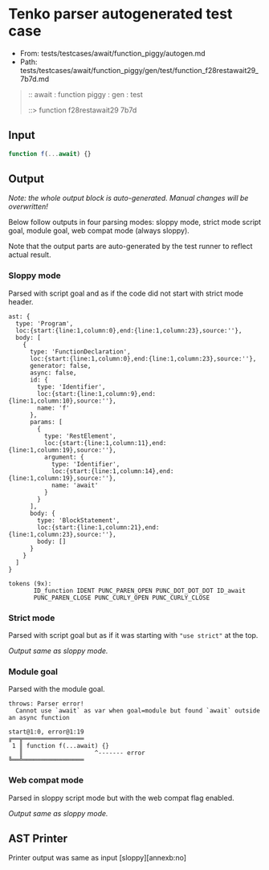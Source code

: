# Tenko parser autogenerated test case

- From: tests/testcases/await/function_piggy/autogen.md
- Path: tests/testcases/await/function_piggy/gen/test/function_f28restawait29_7b7d.md

> :: await : function piggy : gen : test
>
> ::> function f28restawait29 7b7d

## Input


`````js
function f(...await) {}
`````

## Output

_Note: the whole output block is auto-generated. Manual changes will be overwritten!_

Below follow outputs in four parsing modes: sloppy mode, strict mode script goal, module goal, web compat mode (always sloppy).

Note that the output parts are auto-generated by the test runner to reflect actual result.

### Sloppy mode

Parsed with script goal and as if the code did not start with strict mode header.

`````
ast: {
  type: 'Program',
  loc:{start:{line:1,column:0},end:{line:1,column:23},source:''},
  body: [
    {
      type: 'FunctionDeclaration',
      loc:{start:{line:1,column:0},end:{line:1,column:23},source:''},
      generator: false,
      async: false,
      id: {
        type: 'Identifier',
        loc:{start:{line:1,column:9},end:{line:1,column:10},source:''},
        name: 'f'
      },
      params: [
        {
          type: 'RestElement',
          loc:{start:{line:1,column:11},end:{line:1,column:19},source:''},
          argument: {
            type: 'Identifier',
            loc:{start:{line:1,column:14},end:{line:1,column:19},source:''},
            name: 'await'
          }
        }
      ],
      body: {
        type: 'BlockStatement',
        loc:{start:{line:1,column:21},end:{line:1,column:23},source:''},
        body: []
      }
    }
  ]
}

tokens (9x):
       ID_function IDENT PUNC_PAREN_OPEN PUNC_DOT_DOT_DOT ID_await
       PUNC_PAREN_CLOSE PUNC_CURLY_OPEN PUNC_CURLY_CLOSE
`````

### Strict mode

Parsed with script goal but as if it was starting with `"use strict"` at the top.

_Output same as sloppy mode._

### Module goal

Parsed with the module goal.

`````
throws: Parser error!
  Cannot use `await` as var when goal=module but found `await` outside an async function

start@1:0, error@1:19
╔══╦═════════════════
 1 ║ function f(...await) {}
   ║                    ^------- error
╚══╩═════════════════

`````


### Web compat mode

Parsed in sloppy script mode but with the web compat flag enabled.

_Output same as sloppy mode._

## AST Printer

Printer output was same as input [sloppy][annexb:no]
